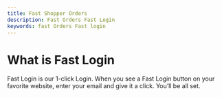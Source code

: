 ```yaml
---
title: Fast Shopper Orders
description: Fast Orders Fast Login
keywords: fast Orders Fast login
---
```


# What is Fast Login

Fast Login is our 1-click Login. When you see a Fast Login button on your favorite website, enter your email and give it a click. You’ll be all set.
